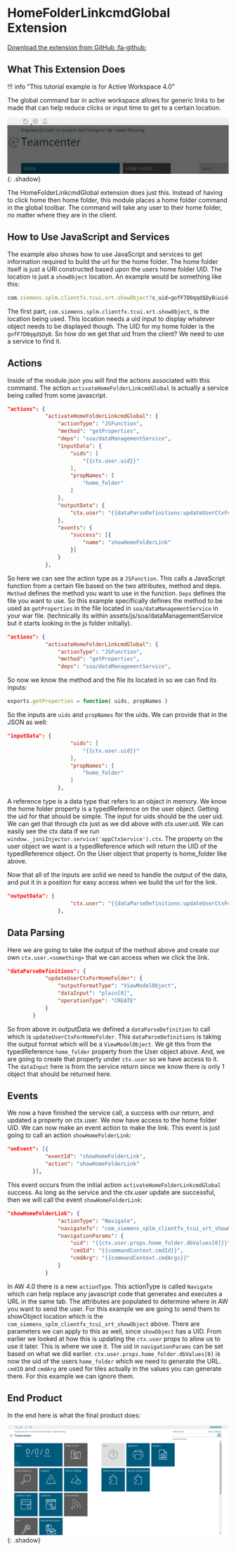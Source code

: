 # HomeFolderLinkcmdGlobal Extension

[Download the extension from GitHub :fa-github:](https://github.com/ActiveWorkspaceExtensions/HomeFolderLinkcmdGlobal)

## What This Extension Does

!!! info "This tutorial example is for Active Workspace 4.0"

The global command bar in active workspace allows for generic links to be made that can help reduce clicks or input time to get to a certain location.

![FGlobal Header](globalHeader.jpg "Global Header"){: .shadow}

The HomeFolderLinkcmdGlobal extension does just this. Instead of having to click home then home folder, this module places a home folder command in the global toolbar. The command will take any user to their home folder, no matter where they are in the client.  
## How to Use JavaScript and Services
The example also shows how to use JavaScript and services to get information required to build the url for the home folder. The home folder itself is just a URl constructed based upon the users home folder UID. The location is just a `showObject` location. An example would be something like this:

```javascript
com.siemens.splm.clientfx.tcui.xrt.showObject?s_uid=gofF7D0qqd$DyB&uid=gofF7D0qqd$DyB
```

The first part, `com.siemens.splm.clientfx.tcui.xrt.showObject`, is the location being used. This location needs a uid input to display whatever object needs to be displayed though. The UID for my home folder is the `gofF7D0qqd$DyB`. So how do we get that uid from the client? We need to use a service to find it.

## Actions
Inside of the module.json you will find the actions associated with this command. The action `activateHomeFolderLinkcmdGlobal` is actually a service being called from some javascript.

``` json
"actions": {
            "activateHomeFolderLinkcmdGlobal": {
                "actionType": "JSFunction",
                "method": "getProperties",
                "deps": "soa/dataManagementService",
                "inputData": {
                    "uids": [
                        "{{ctx.user.uid}}"
                    ],
                    "propNames": [
                        "home_folder"
                    ]
                },
                "outputData": {
                    "ctx.user": "{{dataParseDefinitions:updateUserCtxForHomeFolder}}"
                },
                "events": {
                    "success": [{
                        "name": "showHomeFolderLink"
                    }]
                }
            },
```
 
So here we can see the action type as a `JSFunction`. This calls a JavaScript function from a certain file based on the two attributes, method and deps. `Method` defines the method you want to use in the function. `Deps` defines the file you want to use. So this example specifically defines the method to be used as `getProperties` in the file located in `soa/dataManagementService` in your war file. (technically its within assets/js/soa/dataManagementService but it starts looking in the js folder initially).

``` json hl_lines="4 5"
"actions": {
            "activateHomeFolderLinkcmdGlobal": {
                "actionType": "JSFunction",
                "method": "getProperties",
                "deps": "soa/dataManagementService",
```
 
So now we know the method and the file its located in so we can find its inputs: 

``` javascript
exports.getProperties = function( uids, propNames ) 
```
So the inputs are `uids` and `propNames` for the uids.  We can provide that in the JSON as well:

``` json
"inputData": {
                    "uids": [
                        "{{ctx.user.uid}}"
                    ],
                    "propNames": [
                        "home_folder"
                    ]
                },
```

 
A reference type is a data type that refers to an object in memory. We know the home folder property is a typedReference on the user object. Getting the uid for that should be simple. The input for uids should be the user uid. We can get that through ctx just as we did above with ctx.user.uid.  We can easily see the ctx data if we run `window._jsniInjector.service('appCtxService').ctx`. The property on the user object we want is a typedReference which will return the UID of the typedReference object. On the User object that property is home_folder like above.

Now that all of the inputs are solid we need to handle the output of the data, and put it in a position for easy access when we build the url for the link.

``` json
"outputData": {
                    "ctx.user": "{{dataParseDefinitions:updateUserCtxForHomeFolder}}"
                },
```
 
## Data Parsing
Here we are going to take the output of the method above and create our own `ctx.user.<something>` that we can access when we click the link.  

``` json
"dataParseDefinitions": {
            "updateUserCtxForHomeFolder": {
                "outputFormatType": "ViewModelObject",
                "dataInput": "plain[0]",
                "operationType": "CREATE"
            }
        }
```
 
So from above in outputData we defined a `dataParseDefinition` to call which is `updateUserCtxForHomeFolder`. This `dataParseDefinitions` is taking the output format which will be a `ViewModelObject`. We git this from the typedReference `home_folder` property from the User object above. And, we are going to create that property under `ctx.user` so we have access to it. The `dataInput` here is from the service return since we know there is only 1 object that should be returned here.  

## Events
We now a have finished the service call, a success with our return, and updated a property on ctx.user. We now have access to the home folder UID. We can now make an event action to make the link. This event is just going to call an action `showHomeFolderLink`:

``` json
"onEvent": [{
            "eventId": "showHomeFolderLink",
            "action": "showHomeFolderLink"
        }],
```
 
This event occurs from the initial action `activateHomeFolderLinkcmdGlobal` success. As long as the service and the ctx.user update are successful, then we will call the event `showHomeFolderLink`:

``` json
"showHomeFolderLink": {
                "actionType": "Navigate",
                "navigateTo": "com_siemens_splm_clientfx_tcui_xrt_showObject",
                "navigationParams": {
                    "uid": "{{ctx.user.props.home_folder.dbValues[0]}}",
                    "cmdId": "{{commandContext.cmdId}}",
                    "cmdArg": "{{commandContext.cmdArgs}}"
                }
            }
```

In AW 4.0 there is a new `actionType`. This actionType is called `Navigate` which can help replace any javascript code that generates and executes a URL in the same tab. The attributes are populated to determine where in AW you want to send the user. For this example we are going to send them to showObject location which is the `com_siemens_splm_clientfx_tcui_xrt_showObject` above. There are parameters we can apply to this as well, since `showObject` has a UID. From earlier we looked at how this is updating the `ctx.user` props to allow us to use it later. This is where we use it.  The uid in `navigationParams` can be set based on what we did earlier. `ctx.user.props.home_folder.dbValues[0]` is now the uid of the users `home_folder` which we need to generate the URL.  `cmdID` and `cmdArg` are used for tiles actually in the values you can generate there.  For this example we can ignore them.

## End Product

In the end here is what the final product does:

![FGlobal Header](homeLink.gif "End Product"){: .shadow}